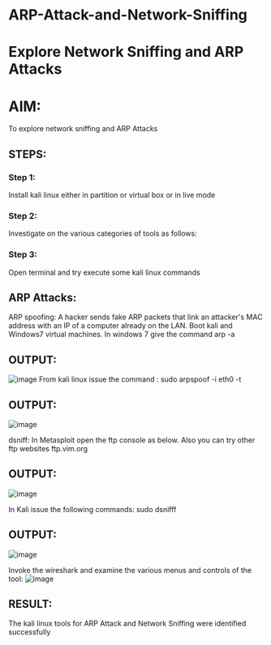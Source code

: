 # ARP-Attack-and-Network-Sniffing
# Explore Network Sniffing and ARP Attacks

# AIM:

To explore network sniffing and ARP Attacks

## STEPS:

### Step 1:

Install kali linux either in partition or virtual box or in live mode

### Step 2:

Investigate on the various categories of tools as follows:


### Step 3:
Open terminal and try execute some kali linux commands

## ARP Attacks:  
ARP spoofing: A hacker sends fake ARP packets that link an attacker's MAC address with an IP of a computer already on the LAN. 
Boot kali and Windows7 virtual machines.
In windows 7 give the command arp -a
## OUTPUT:
![image](https://github.com/Udhayasankaran04/ARP-Attack-and-Network-Sniffing/assets/119393933/c01350a2-280f-4a20-acc4-99b251cf2555)
From kali linux issue the command :
sudo arpspoof -i eth0 -t <target system> <gateway>

## OUTPUT:
![image](https://github.com/Udhayasankaran04/ARP-Attack-and-Network-Sniffing/assets/119393933/15ff73f4-6d47-4c0c-bb7e-3698e758424e)

 dsniff:
In Metasploit open the ftp console as below. Also you can try other ftp websites ftp.vim.org

## OUTPUT:
![image](https://github.com/Udhayasankaran04/ARP-Attack-and-Network-Sniffing/assets/119393933/8b02d9cb-ef7b-4a34-a450-6ff6734ee104)

In Kali issue the following commands:
sudo dsnifff
## OUTPUT:
![image](https://github.com/Udhayasankaran04/ARP-Attack-and-Network-Sniffing/assets/119393933/70b4832c-d296-4e02-a0ad-f707395640c2)

Invoke the wireshark and examine the various menus  and controls of the tool:
![image](https://github.com/Udhayasankaran04/ARP-Attack-and-Network-Sniffing/assets/119393933/c928c0d4-6c71-4aae-b32a-1ca6d105cb36)

## RESULT:
The kali linux tools for ARP Attack and Network Sniffing were identified successfully
